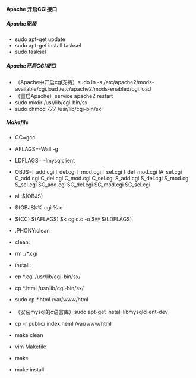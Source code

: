 #### Apache 开启CGI接口
##### Apache安装
* sudo apt-get update
* sudo apt-get install tasksel
* sudo tasksel
##### Apache开启CGI接口
* （Apache中开启cgi支持）sudo ln -s /etc/apache2/mods-available/cgi.load /etc/apache2/mods-enabled/cgi.load
* （重启Apache）service apache2 restart
* sudo mkdir /usr/lib/cgi-bin/sx
* sudo chmod 777 /usr/lib/cgi-bin/sx
##### Makefile
* CC=gcc
* AFLAGS=-Wall -g
* LDFLAGS= -lmysqlclient
* OBJS=I_add.cgi I_del.cgi I_mod.cgi I_sel.cgi I_del_mod.cgi IA_sel.cgi C_add.cgi C_del.cgi C_mod.cgi C_sel.cgi S_add.cgi S_del.cgi S_mod.cgi S_sel.cgi SC_add.cgi SC_del.cgi SC_mod.cgi SC_sel.cgi

* all:$(OBJS)

* $(OBJS):%.cgi:%.c
* 	$(CC) $(AFLAGS) $< cgic.c -o $@ $(LDFLAGS)

* .PHONY:clean
* clean:
* 	rm ./*.cgi

* install:
* 	cp *.cgi /usr/lib/cgi-bin/sx/
* 	cp *.html /usr/lib/cgi-bin/sx/
* 	sudo cp *.html /var/www/html

* （安装mysql的c语言库）sudo apt-get install libmysqlclient-dev
* cp -r public/ index.heml /var/www/html
* make clean   
* vim Makefile 
* make
* make install
